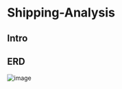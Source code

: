 # Shipping-Analysis
## Intro
## ERD
![image](https://github.com/ScottMorical/Shipping-Analysis/assets/110702768/8045dded-89ce-4bca-978e-3be586b34c46)
